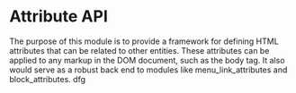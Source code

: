 # Attribute API
The purpose of this module is to provide a framework for defining HTML
attributes that can be related to other entities. These attributes can be
applied to any markup in the DOM document, such as the body tag. It also would
serve as a robust back end to modules like menu_link_attributes and
block_attributes.
dfg
